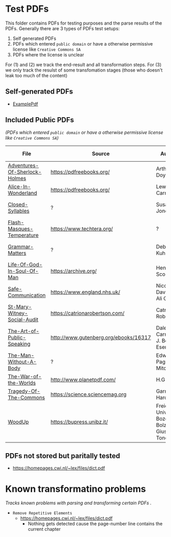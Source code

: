 # Test PDFs

This folder contains PDFs for testing purposes and the parse results of the PDFs. Generally there are 3 types of PDFs test setups:

1. Self generated PDFs
2. PDFs which entered `public domain` or have a otherwise permissive license like `Creative Commons SA`
3. PDFs where the license is unclear

For (1) and (2) we track the end-result and all transformation steps.
For (3) we only track the resulst of some transfomation stages (those who doesn't leak too much of the content)

## Self-generated PDFs

- [ExamplePdf](ExamplePdf.pdf)

## Included Public PDFs

_(PDFs which entered `public domain` or have a otherwise permissive license like `Creative Commons SA`)_

| File                                                               | Source                                | Author                                           | License Information       |
| ------------------------------------------------------------------ | ------------------------------------- | ------------------------------------------------ | ------------------------- |
| [Adventures-Of-Sherlock-Holmes](Adventures-Of-Sherlock-Holmes.pdf) | https://pdfreebooks.org/              | Arthur Doyle                                     | Public Domain             |
| [Alice-In-Wonderland](Alice-In-Wonderland.pdf)                     | https://pdfreebooks.org/              | Lewis Carroll                                    | Public Domain             |
| [Closed-Syllables](Closed-Syllables.pdf)                           | ?                                     | Susan Jones                                      | Creative Commons BY 4.0   |
| [Flash-Masques-Temperature](Flash-Masques-Temperature.pdf)         | https://www.techtera.org/             | ?                                                | Creative Commons BY 4.0   |
| [Grammar-Matters](Grammar-Matters.pdf)                             | ?                                     | Debbie Kuhlmann                                  | Creative Commons BY 4.0   |
| [Life-Of-God-In-Soul-Of-Man](lLife-Of-God-In-Soul-Of-Man.pdf)      | https://archive.org/                  | Henry Scougal                                    | Public Domain             |
| [Safe-Communication](Safe-Communication.pdf)                       | https://www.england.nhs.uk/           | Nicola Davey & Ali Cole                          | Creative Commons BY 4.0   |
| [St-Mary-Witney-Social-Audit](St-Mary-Witney-Social-Audit.pdf)     | https://catrionarobertson.com/        | Catriona Robertson                               | Creative Commons BY 4.0   |
| [The-Art-of-Public-Speaking](The-Art-of-Public-Speaking.pdf)       | http://www.gutenberg.org/ebooks/16317 | Dale Carnagey, J. Berg Esenwein                  | Project Gutenberg License |
| [The-Man-Without-A-Body](The-Man-Without-A-Body)                   | ?                                     | Edward Page Mitchell                             | Public Domain             |
| [The-War-of-the-Worlds](The-War-of-the-Worlds.pdf)                 | http://www.planetpdf.com/             | H.G Wells                                        | Public Domain             |
| [Tragedy-Of-The-Commons](Tragedy-Of-The-Commons.pdf)               | https://science.sciencemag.org        | Garrett Hardin                                   | Public Domain             |
| [WoodUp](WoodUp.pdf)                                               | https://bupress.unibz.it/             | Freie Universität Bozen-Bolzano / Giustino Tonon | Creative Commons BY 4.0   |

## PDFs not stored but paritally tested

- https://homepages.cwi.nl/~lex/files/dict.pdf

# Known transformatino problems

_Tracks known problems with parsing and transforming certain PDFs ._

- `Remove Repetitive Elements`
  - https://homepages.cwi.nl/~lex/files/dict.pdf
    - Nothing gets detected cause the page-number line contains the current chapter
